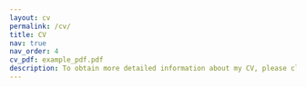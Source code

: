 ```yaml
---
layout: cv
permalink: /cv/
title: CV 
nav: true
nav_order: 4
cv_pdf: example_pdf.pdf
description: To obtain more detailed information about my CV, please click on the top left corner to download the PDF.
---
```

